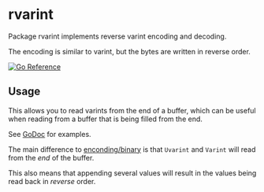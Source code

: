 # rvarint

Package rvarint implements reverse varint encoding and decoding.

The encoding is similar to varint, but the bytes are written in reverse order.

[![Go Reference](https://pkg.go.dev/badge/klauspost/rvarint.svg)](https://pkg.go.dev/github.com/klauspost/rvarint?tab=subdirectories)

## Usage

This allows you to read varints from the end of a buffer, which can be useful when reading from a buffer that is being filled from the end.

See [GoDoc](https://pkg.go.dev/github.com/klauspost/rvarint?tab=doc) for examples.

The main difference to [enconding/binary](https://pkg.go.dev/encoding/binary) is that `Uvarint` and `Varint` will read from the *end* of the buffer.

This also means that appending several values will result in the values being read back in *reverse* order.

